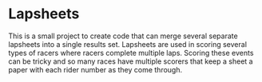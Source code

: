 # Lapsheets

This is a small project to create code that can merge several separate lapsheets
into a single results set. Lapsheets are used in scoring several types of racers
where racers complete multiple laps. Scoring these events can be tricky and so many
races have multiple scorers that keep a sheet a paper with each rider number as they
come through.